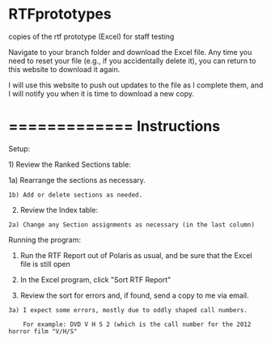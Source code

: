RTFprototypes
=============

copies of the rtf prototype (Excel) for staff testing

Navigate to your branch folder and download the Excel file. Any time you need to reset your file (e.g., if you accidentally delete it), you can return to this website to download it again.

I will use this website to push out updates to the file as I complete them, and I will notify you when it is time to download a new copy. 

=============
Instructions
=============
Setup:
<p>
    1) Review the Ranked Sections table:
<p>
        1a) Rearrange the sections as necessary. 
<p>

    1b) Add or delete sections as needed.
<p>

2) Review the Index table:
<p>

    2a) Change any Section assignments as necessary (in the last column)
<p>


<p>

Running the program:
<p>

1) Run the RTF Report out of Polaris as usual, and be sure that the Excel file is still open
<p>

2) In the Excel program, click "Sort RTF Report"
<p>

3) Review the sort for errors and, if found, send a copy to me via email.
<p>

    3a) I expect some errors, mostly due to oddly shaped call numbers. 
<p>

        For example: DVD V H S 2 (which is the call number for the 2012 horror film "V/H/S"
<p>

